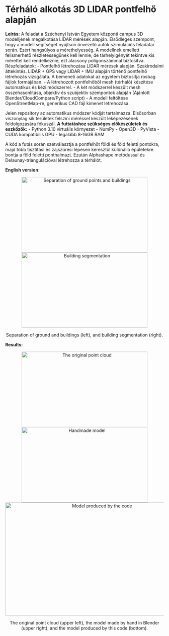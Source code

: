 # Térháló alkotás 3D LIDAR pontfelhő alapján
<p>
<b>Leírás:</b>
A feladat a Széchenyi István Egyetem központi campus 3D modelljének megalkotása LIDAR mérések alapján. Elsődleges szempont, hogy a modell segítséget nyújtson önvezető autók szimulációs feladatai során. Ezért hangsúlyos a mérethelyesség. A modellnek emellett felismerhető részletességűnek kell lennie, de tárhelyigényét tekintve kis mérettel kell rendelkeznie, ezt alacsony poligonszámmal biztosítva.
Részfeladatok:
- Pontfelhő létrehozása LIDAR mérések alapján. Szakirodalmi áttekintés. LIDAR + GPS vagy LIDAR + IMU alapján történő pontfelhő létrehozás vizsgálata. A bemeneti adatokat az egyetem biztosítja rosbag fájlok formájában.
- A létrehozott pontfelhőből mesh (térháló) készítése automatikus és kézi módszerrel.
- A két módszerrel készült mesh összehasonlítása, objektív és szubjektív szempontok alapján (Ajánlott Blender/CloudCompare/Python script)
- A modell feltöltése OpenStreetMap-re, generikus CAD fájl kimenet létrehozása.
</p>
<p>
Jelen repository az automatikus módszer kódját tartalmazza. Elsősorban viszonylag sík területek felszíni méréssel készült leképezésének feldolgozására fókuszál.
<b>A futtatáshoz szükséges előkészületek és eszközök:</b>
- Python 3.10 virtuális környezet
- NumPy
- Open3D
- PyVista
- CUDA kompatibilis GPU
- legalább 8-16GB RAM
</p>
A kód a futás során szétválasztja a pontfelhőt földi és föld feletti pontokra, majd több tisztítási és zajszűrési lépésen keresztül különálló épületekre bontja a föld feletti ponthalmazt. Ezután Alphashape metódussal és Delaunay-triangulációval létrehozza a térhálót.
<p>
<b>English version:</b>
</p>


<p align="center">
<img src="https://github.com/kkira07/Szakdolgozat/blob/main/output/separation.png?raw=true" width="400" height="240" alt="Separation of ground points and buildings">
<img src="https://github.com/kkira07/Szakdolgozat/blob/main/output/segmentation.png?raw=true" width="400" height="240" alt="Building segmentation">
</p>
<p align="center">
Separation of ground and buildings (left), and building segmentation (right).
</p>
<p>
<b>Results:</b>
</p>
<p align="center">
<img src="https://github.com/kkira07/Szakdolgozat/blob/main/output/cloud.png?raw=true" width="400" height="240" alt="The original point cloud">
<img src="https://github.com/kkira07/Szakdolgozat/blob/main/output/handmade_model.png?raw=true" width="400" height="240" alt="Handmade model">
<img src="https://github.com/kkira07/Szakdolgozat/blob/main/output/code_model.png?raw=true" width="600" height="360" alt="Model produced by the code">
</p>
<p align="center">
The original point cloud (upper left), the model made by hand in Blender (upper right), and the model produced by this code (bottom).
</p>
